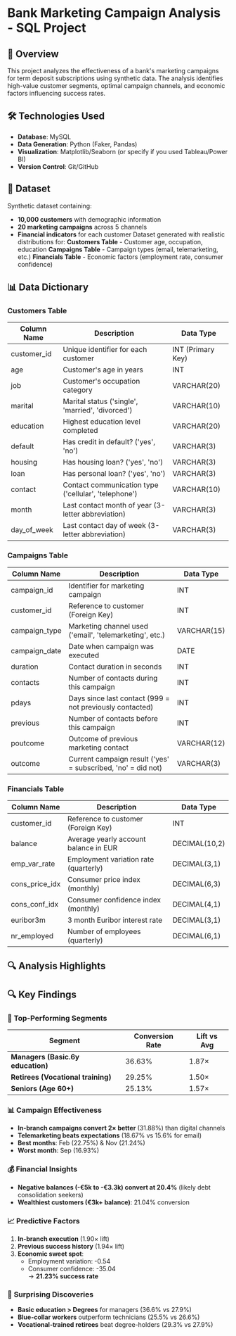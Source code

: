 # Bank Marketing Campaign Analysis - SQL Project
## 📌 Overview
This project analyzes the effectiveness of a bank's marketing campaigns for term deposit subscriptions using synthetic data. The analysis identifies high-value customer segments, optimal campaign channels, and economic factors influencing success rates.

## 🛠️ Technologies Used
- **Database**: MySQL
- **Data Generation**: Python (Faker, Pandas)
- **Visualization**: Matplotlib/Seaborn (or specify if you used Tableau/Power BI)
- **Version Control**: Git/GitHub

## 📂 Dataset
Synthetic dataset containing:
- **10,000 customers** with demographic information
- **20 marketing campaigns** across 5 channels
- **Financial indicators** for each customer
Dataset generated with realistic distributions for:
   ****Customers Table**** - Customer age, occupation, education
   ****Campaigns Table**** - Campaign types (email, telemarketing, etc.)
   ****Financials Table**** - Economic factors (employment rate, consumer confidence)

## 📊 Data Dictionary

### Customers Table
| Column Name | Description | Data Type |
|-------------|-------------|-----------|
| customer_id | Unique identifier for each customer | INT (Primary Key) |
| age | Customer's age in years | INT |
| job | Customer's occupation category | VARCHAR(20) |
| marital | Marital status ('single', 'married', 'divorced') | VARCHAR(10) |
| education | Highest education level completed | VARCHAR(20) |
| default | Has credit in default? ('yes', 'no') | VARCHAR(3) |
| housing | Has housing loan? ('yes', 'no') | VARCHAR(3) |
| loan | Has personal loan? ('yes', 'no') | VARCHAR(3) |
| contact | Contact communication type ('cellular', 'telephone') | VARCHAR(10) |
| month | Last contact month of year (3-letter abbreviation) | VARCHAR(3) |
| day_of_week | Last contact day of week (3-letter abbreviation) | VARCHAR(3) |

### Campaigns Table
| Column Name | Description | Data Type |
|-------------|-------------|-----------|
| campaign_id | Identifier for marketing campaign | INT |
| customer_id | Reference to customer (Foreign Key) | INT |
| campaign_type | Marketing channel used ('email', 'telemarketing', etc.) | VARCHAR(15) |
| campaign_date | Date when campaign was executed | DATE |
| duration | Contact duration in seconds | INT |
| contacts | Number of contacts during this campaign | INT |
| pdays | Days since last contact (999 = not previously contacted) | INT |
| previous | Number of contacts before this campaign | INT |
| poutcome | Outcome of previous marketing contact | VARCHAR(12) |
| outcome | Current campaign result ('yes' = subscribed, 'no' = did not) | VARCHAR(3) |

### Financials Table
| Column Name | Description | Data Type |
|-------------|-------------|-----------|
| customer_id | Reference to customer (Foreign Key) | INT |
| balance | Average yearly account balance in EUR | DECIMAL(10,2) |
| emp_var_rate | Employment variation rate (quarterly) | DECIMAL(3,1) |
| cons_price_idx | Consumer price index (monthly) | DECIMAL(6,3) |
| cons_conf_idx | Consumer confidence index (monthly) | DECIMAL(4,1) |
| euribor3m | 3 month Euribor interest rate | DECIMAL(3,1) |
| nr_employed | Number of employees (quarterly) | DECIMAL(6,1) |


## 🔍 Analysis Highlights

## 🔍 Key Findings

### 🎯 **Top-Performing Segments**
| Segment | Conversion Rate | Lift vs Avg |
|---------|-----------------|-------------|
| **Managers (Basic.6y education)** | 36.63% | 1.87× |
| **Retirees (Vocational training)** | 29.25% | 1.50× |
| **Seniors (Age 60+)** | 25.13% | 1.57× |

### 📊 **Campaign Effectiveness**
- **In-branch campaigns convert 2× better** (31.88%) than digital channels  
- **Telemarketing beats expectations** (18.67% vs 15.6% for email)  
- **Best months**: Feb (22.75%) & Nov (21.24%)  
- **Worst month**: Sep (16.93%)  

### 💰 **Financial Insights**
- **Negative balances (-€5k to -€3.3k) convert at 20.4%** (likely debt consolidation seekers)  
- **Wealthiest customers (€3k+ balance)**: 21.04% conversion  

### 📈 **Predictive Factors**
1. **In-branch execution** (1.90× lift)  
2. **Previous success history** (1.94× lift)  
3. **Economic sweet spot**:  
   - Employment variation: -0.54  
   - Consumer confidence: -35.04  
   → **21.23% success rate**  

### 🧩 **Surprising Discoveries**
- **Basic education > Degrees** for managers (36.6% vs 27.9%)  
- **Blue-collar workers** outperform technicians (25.5% vs 26.6%)  
- **Vocational-trained retirees** beat degree-holders (29.3% vs 27.9%)  

